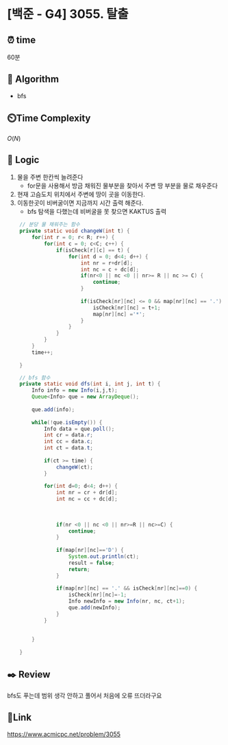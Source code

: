 # [백준 - G4] 3055. 탈출

## ⏰ **time**

60분

## :pushpin: **Algorithm**
- bfs

## ⏲️**Time Complexity**

$O(N)$

## :round_pushpin: **Logic**
1. 물을 주변 한칸씩 늘려준다
   - for문을 사용해서 방금 채워진 물부분을 찾아서 주변 땅 부분을 물로 채우준다
2. 현재 고슴도치 위치에서 주변에 땅이 곳을 이동한다.
3. 이동한곳이 비버굴이면 지금까지 시간 출력 해준다.
   - bfs 탐색을 다했는데 비버굴을 못 찾으면 KAKTUS 출력 
```java
	// 분당 물 채워주는 함수
	private static void changeW(int t) {
		for(int r = 0; r< R; r++) {
			for(int c = 0; c<C; c++) {
				if(isCheck[r][c] == t) {
					for(int d = 0; d<4; d++) {
						int nr = r+dr[d];
						int nc = c + dc[d];
						if(nr<0 || nc <0 || nr>= R || nc >= C) {
							continue;
						}
						
						if(isCheck[nr][nc] <= 0 && map[nr][nc] == '.') {
							isCheck[nr][nc] = t+1;
							map[nr][nc] ='*';
						}
					}
				}
			}
		}
		time++;
		
	}

	// bfs 함수
	private static void dfs(int i, int j, int t) {
		Info info = new Info(i,j,t);
		Queue<Info> que = new ArrayDeque();
		
		que.add(info);
		
		while(!que.isEmpty()) {
			Info data = que.poll();
			int cr = data.r;
			int cc = data.c;
			int ct = data.t;
			
			if(ct >= time) {
				changeW(ct);
			}
			
			for(int d=0; d<4; d++) {
				int nr = cr + dr[d];
				int nc = cc + dc[d];
				
				
				
				if(nr <0 || nc <0 || nr>=R || nc>=C) {
					continue;
				}
				
				if(map[nr][nc]=='D') {
					System.out.println(ct);
					result = false;
					return;
				}
				
				if(map[nr][nc] == '.' && isCheck[nr][nc]==0) {
					isCheck[nr][nc]=-1;
					Info newInfo = new Info(nr, nc, ct+1);
					que.add(newInfo);
				}
			}
			
			
		}
		
	}
```

## :black_nib: **Review**  
bfs도 푸는데 범위 생각 안하고 풀어서 처음에 오류 뜨더라구요
## 📡**Link**
https://www.acmicpc.net/problem/3055
